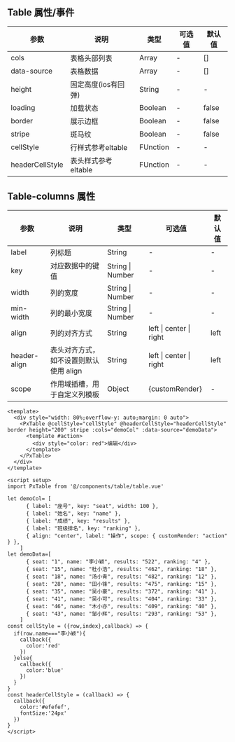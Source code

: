 ## Table 属性/事件

| **参数**      | **说明**        | **类型**   | **可选值** | **默认值** |
|-------------|---------------|----------|---------|---------|
| cols        | 表格头部列表        | Array    | -       | []      |
| data-source | 表格数据          | Array    | -       | []      |
| height      | 固定高度(ios有回弹)  | String   | -       | -       |
| loading     | 加载状态          | Boolean  | -       | false   |
| border      | 展示边框          | Boolean  | -       | false   |
| stripe      | 斑马纹           | Boolean  | -       | false   |
| cellStyle      | 行样式参考eltable  | FUnction | -       | -       |
| headerCellStyle      | 表头样式参考eltable | FUnction  | -       | -       |

## Table-columns 属性
| **参数**       | **说明**                 | **类型**               | **可选值**                         | **默认值** |
|--------------|------------------------|----------------------|---------------------------------|---------|
| label        | 列标题                    | String               | -                               | -       |
| key          | 对应数据中的键值               | String &#124; Number | -                               | -       |
| width        | 列的宽度                   | String &#124; Number | -                               | -       |
| min-width    | 列的最小宽度                 | String &#124; Number | -                               | -       |
| align        | 列的对齐方式                 | String               | left &#124; center &#124; right | left    |
| header-align | 表头对齐方式，如不设置则默认使用 align | String               | left &#124; center &#124; right | left    |
| scope        | 作用域插槽，用于自定义列模板         | Object               | {customRender}                  | -       |

```vue
<template>
  <div style="width: 80%;overflow-y: auto;margin: 0 auto">
    <PxTable @cellStyle="cellStyle" @headerCellStyle="headerCellStyle"  border height="200" stripe :cols="demoCol" :data-source="demoData">
      <template #action>
        <div style="color: red">编辑</div>
      </template>
    </PxTable>
  </div>
</template>

<script setup>
import PxTable from '@/components/table/table.vue'

let demoCol= [
      { label: "座号", key: "seat", width: 100 },
      { label: "姓名", key: "name" },
      { label: "成绩", key: "results" },
      { label: "班级排名", key: "ranking" },
      { align: "center", label: "操作", scope: { customRender: "action" } },
    ]
let demoData=[
      { seat: "1", name: "李小颖", results: "522", ranking: "4" },
      { seat: "15", name: "杜小浩", results: "462", ranking: "18" },
      { seat: "18", name: "汤小青", results: "482", ranking: "12" },
      { seat: "28", name: "田小锋", results: "475", ranking: "15" },
      { seat: "35", name: "吴小豪", results: "372", ranking: "41" },
      { seat: "41", name: "吴小可", results: "404", ranking: "33" },
      { seat: "46", name: "木小亦", results: "409", ranking: "40" },
      { seat: "43", name: "邹小辉", results: "293", ranking: "53" },
    ]
const cellStyle = ({row,index},callback) => {
  if(row.name==="李小颖"){
    callback({
      color:'red'
    })
  }else{
    callback({
      color:'blue'
    })
  }
}
const headerCellStyle = (callback) => {
  callback({
    color:'#efefef',
    fontSize:'24px'
  })
}
</script>
```
